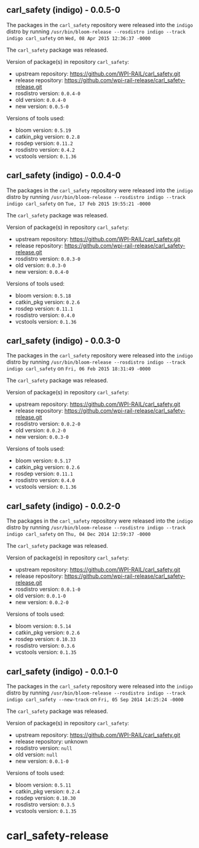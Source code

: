 ## carl_safety (indigo) - 0.0.5-0

The packages in the `carl_safety` repository were released into the `indigo` distro by running `/usr/bin/bloom-release --rosdistro indigo --track indigo carl_safety` on `Wed, 08 Apr 2015 12:36:37 -0000`

The `carl_safety` package was released.

Version of package(s) in repository `carl_safety`:
- upstream repository: https://github.com/WPI-RAIL/carl_safety.git
- release repository: https://github.com/wpi-rail-release/carl_safety-release.git
- rosdistro version: `0.0.4-0`
- old version: `0.0.4-0`
- new version: `0.0.5-0`

Versions of tools used:
- bloom version: `0.5.19`
- catkin_pkg version: `0.2.8`
- rosdep version: `0.11.2`
- rosdistro version: `0.4.2`
- vcstools version: `0.1.36`


## carl_safety (indigo) - 0.0.4-0

The packages in the `carl_safety` repository were released into the `indigo` distro by running `/usr/bin/bloom-release --rosdistro indigo --track indigo carl_safety` on `Tue, 17 Feb 2015 19:55:21 -0000`

The `carl_safety` package was released.

Version of package(s) in repository `carl_safety`:
- upstream repository: https://github.com/WPI-RAIL/carl_safety.git
- release repository: https://github.com/wpi-rail-release/carl_safety-release.git
- rosdistro version: `0.0.3-0`
- old version: `0.0.3-0`
- new version: `0.0.4-0`

Versions of tools used:
- bloom version: `0.5.18`
- catkin_pkg version: `0.2.6`
- rosdep version: `0.11.1`
- rosdistro version: `0.4.0`
- vcstools version: `0.1.36`


## carl_safety (indigo) - 0.0.3-0

The packages in the `carl_safety` repository were released into the `indigo` distro by running `/usr/bin/bloom-release --rosdistro indigo --track indigo carl_safety` on `Fri, 06 Feb 2015 18:31:49 -0000`

The `carl_safety` package was released.

Version of package(s) in repository `carl_safety`:
- upstream repository: https://github.com/WPI-RAIL/carl_safety.git
- release repository: https://github.com/wpi-rail-release/carl_safety-release.git
- rosdistro version: `0.0.2-0`
- old version: `0.0.2-0`
- new version: `0.0.3-0`

Versions of tools used:
- bloom version: `0.5.17`
- catkin_pkg version: `0.2.6`
- rosdep version: `0.11.1`
- rosdistro version: `0.4.0`
- vcstools version: `0.1.36`


## carl_safety (indigo) - 0.0.2-0

The packages in the `carl_safety` repository were released into the `indigo` distro by running `/usr/bin/bloom-release --rosdistro indigo --track indigo carl_safety` on `Thu, 04 Dec 2014 12:59:37 -0000`

The `carl_safety` package was released.

Version of package(s) in repository `carl_safety`:
- upstream repository: https://github.com/WPI-RAIL/carl_safety.git
- release repository: https://github.com/wpi-rail-release/carl_safety-release.git
- rosdistro version: `0.0.1-0`
- old version: `0.0.1-0`
- new version: `0.0.2-0`

Versions of tools used:
- bloom version: `0.5.14`
- catkin_pkg version: `0.2.6`
- rosdep version: `0.10.33`
- rosdistro version: `0.3.6`
- vcstools version: `0.1.35`


## carl_safety (indigo) - 0.0.1-0

The packages in the `carl_safety` repository were released into the `indigo` distro by running `/usr/bin/bloom-release --rosdistro indigo --track indigo carl_safety --new-track` on `Fri, 05 Sep 2014 14:25:24 -0000`

The `carl_safety` package was released.

Version of package(s) in repository `carl_safety`:
- upstream repository: https://github.com/WPI-RAIL/carl_safety.git
- release repository: unknown
- rosdistro version: `null`
- old version: `null`
- new version: `0.0.1-0`

Versions of tools used:
- bloom version: `0.5.11`
- catkin_pkg version: `0.2.4`
- rosdep version: `0.10.30`
- rosdistro version: `0.3.5`
- vcstools version: `0.1.35`


carl_safety-release
===================
